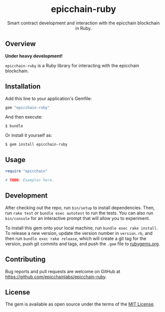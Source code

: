

<h1 align="center">epicchain-ruby</h1>

<p align="center">
  Smart contract development and interaction with the epicchain blockchain in Ruby.
</p>



## Overview

**Under heavy development!**

`epicchain-ruby` is a Ruby library for interacting with the epicchain blockchain.

## Installation

Add this line to your application's Gemfile:

```ruby
gem "epicchain-ruby"
```

And then execute:

    $ bundle

Or install it yourself as:

    $ gem install epicchain-ruby

## Usage

```ruby
require "epicchain"

# TODO: Examples here.
```

## Development

After checking out the repo, run `bin/setup` to install dependencies. Then, run `rake test` or `bundle exec autotest` to run the tests. You can also run `bin/console` for an interactive prompt that will allow you to experiment.

To install this gem onto your local machine, run `bundle exec rake install`. To release a new version, update the version number in `version.rb`, and then run `bundle exec rake release`, which will create a git tag for the version, push git commits and tags, and push the `.gem` file to [rubygems.org](https://rubygems.org).

## Contributing

Bug reports and pull requests are welcome on GitHub at https://github.com/epicchainlabs/epicchain-ruby.

## License

The gem is available as open source under the terms of the [MIT License](https://opensource.org/licenses/MIT).
